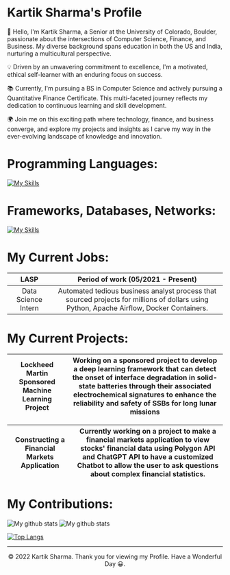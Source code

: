 # Kartik Sharma's Profile


👋 Hello, I'm Kartik Sharma, a Senior at the University of Colorado, Boulder, passionate about the intersections of Computer Science, Finance, and Business. My diverse background spans education in both the US and India, nurturing a multicultural perspective.

💡 Driven by an unwavering commitment to excellence, I'm a motivated, ethical self-learner with an enduring focus on success.

📚 Currently, I'm pursuing a BS in Computer Science and actively pursuing a Quantitative Finance Certificate. This multi-faceted journey reflects my dedication to continuous learning and skill development.

🌍 Join me on this exciting path where technology, finance, and business converge, and explore my projects and insights as I carve my way in the ever-evolving landscape of knowledge and innovation.


# Programming Languages:

[![My Skills](https://skillicons.dev/icons?i=js,ts,html,css,py,cpp,scala,java)](https://skillicons.dev)

# Frameworks, Databases, Networks:
[![My Skills](https://skillicons.dev/icons?i=react,nodejs,spring,mysql,mongodb,postgres,aws,docker,dotnet,express,firebase,nextjs,redis)](https://skillicons.dev)



# My Current Jobs:

| LASP | Period of work (05/2021 - Present) |
|:---------:|:----------------------------------:|
| Data Science Intern | Automated tedious business analyst process that sourced projects for millions of dollars using Python, Apache Airflow, Docker Containers.|

# My Current Projects:
| Lockheed Martin Sponsored Machine Learning Project | Working on a sponsored project to develop a deep learning framework that can detect the onset of interface degradation in solid-state batteries through their associated electrochemical signatures to enhance the reliability and safety of SSBs for long lunar missions |
|:---------:|:----------------------------------:|


| Constructing a Financial Markets Application | Currently working on a project to make a financial markets application to view stocks' financial data using Polygon API and ChatGPT API to have a customized Chatbot to allow the user to ask questions about complex financial statistics. |
|:---------:|:----------------------------------:|


# My Contributions:

<img align="center" src="https://github-readme-streak-stats.herokuapp.com?user=karsharma10&theme=vue-dark&hide_border=true&date_format=M%20j%5B%2C%20Y%5D" alt="My github stats" />

<img align="center" src="https://github-readme-stats.vercel.app/api?username=karsharma10&show_icons=true&include_all_commits=true&theme=cobalt&hide_border=true" alt="My github stats" /> 

[![Top Langs](https://github-readme-stats.vercel.app/api/top-langs/?username=karsharma10&layout=compact&theme=cobalt)](https://github.com/anuraghazra/github-readme-stats)

---
<p align="center"> © 2022 Kartik Sharma. Thank you for viewing my Profile. Have a Wonderful Day 😀. </p>
<p align="center">
</p>


